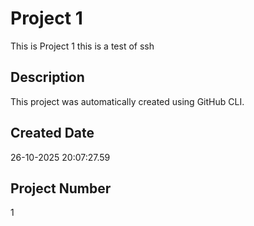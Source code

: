 # Project 1 
 
This is Project 1 
 this is a test of ssh
## Description 
This project was automatically created using GitHub CLI. 
 
## Created Date 
26-10-2025 20:07:27.59 
 
## Project Number 
1 
